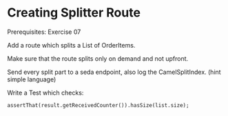 Creating Splitter Route
================================

Prerequisites: Exercise 07

Add a route which splits a List of OrderItems.

Make sure that the route splits only on demand and not upfront.

Send every split part to a seda endpoint, also log the CamelSplitIndex. (hint simple language)

Write a Test which checks: 
```
assertThat(result.getReceivedCounter()).hasSize(list.size);
```